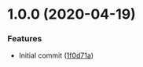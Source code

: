 # 1.0.0 (2020-04-19)


### Features

* Initial commit ([1f0d71a](https://github.com/adrenak/moq-upm/commit/1f0d71a1b3e1490d3b2fe755c9de5dba75a19748))
